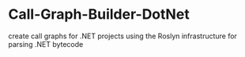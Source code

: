 # Call-Graph-Builder-DotNet
create call graphs for .NET projects using the Roslyn infrastructure for parsing .NET bytecode

